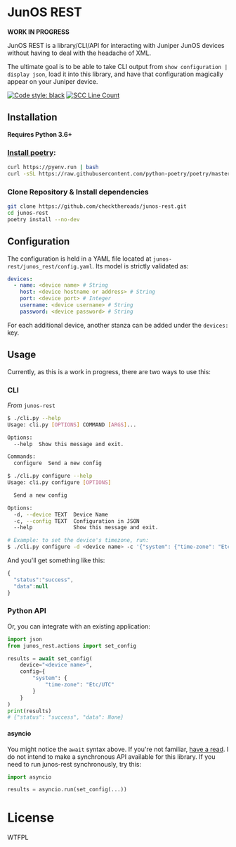 # JunOS REST

**WORK IN PROGRESS**

JunOS REST is a library/CLI/API for interacting with Juniper JunOS devices without having to deal with the headache of XML.

The ultimate goal is to be able to take CLI output from `show configuration | display json`, load it into this library, and have that configuration magically appear on your Juniper device.

[![Code style: black](https://img.shields.io/badge/code%20style-black-000000.svg)](https://github.com/ambv/black)
[![SCC Line Count](https://sloc.xyz/github/checktheroads/junos-rest/?category=code)](https://github.com/boyter/scc/)

## Installation

**Requires Python 3.6+**

### [Install poetry](https://python-poetry.org/docs/):

```bash
curl https://pyenv.run | bash
curl -sSL https://raw.githubusercontent.com/python-poetry/poetry/master/get-poetry.py | python3
```

### Clone Repository & Install dependencies

```bash
git clone https://github.com/checktheroads/junos-rest.git
cd junos-rest
poetry install --no-dev
```

## Configuration

The configuration is held in a YAML file located at `junos-rest/junos_rest/config.yaml`. Its model is strictly validated as:

```yaml
devices:
  - name: <device name> # String
    host: <device hostname or address> # String
    port: <device port> # Integer
    username: <device username> # String
    password: <device password> # String
```

For each additional device, another stanza can be added under the `devices:` key.

## Usage

Currently, as this is a work in progress, there are two ways to use this:

### CLI

*From* `junos-rest`
```bash
$ ./cli.py --help
Usage: cli.py [OPTIONS] COMMAND [ARGS]...

Options:
  --help  Show this message and exit.

Commands:
  configure  Send a new config

$ ./cli.py configure --help
Usage: cli.py configure [OPTIONS]

  Send a new config

Options:
  -d, --device TEXT  Device Name
  -c, --config TEXT  Configuration in JSON
  --help             Show this message and exit.

# Example: to set the device's timezone, run:
$ ./cli.py configure -d <device name> -c '{"system": {"time-zone": "Etc/UTC"}}'
```

And you'll get something like this:

```js
{
  "status":"success",
  "data":null
}
```

### Python API

Or, you can integrate with an existing application:

```python
import json
from junos_rest.actions import set_config

results = await set_config(
    device="<device name>",
    config={
        "system": {
            "time-zone": "Etc/UTC"
        }
    }
)
print(results)
# {"status": "success", "data": None}
```

#### asyncio

You might notice the `await` syntax above. If you're not familiar, [have a read](https://docs.python.org/3/library/asyncio.html). I do not intend to make a synchronous API available for this library. If you need to run junos-rest synchronously, try this:

```python
import asyncio

results = asyncio.run(set_config(...))
```

# License

<a href="http://www.wtfpl.net/"><img src="http://www.wtfpl.net/wp-content/uploads/2012/12/wtfpl-badge-4.png" width="80" height="15" alt="WTFPL" /></a>